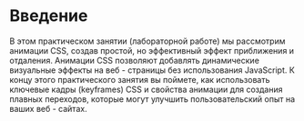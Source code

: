 # Введение

В этом практическом занятии (лабораторной работе) мы рассмотрим анимации CSS, создав простой, но эффективный эффект приближения и отдаления. Анимации CSS позволяют добавлять динамические визуальные эффекты на веб - страницы без использования JavaScript. К концу этого практического занятия вы поймете, как использовать ключевые кадры (keyframes) CSS и свойства анимации для создания плавных переходов, которые могут улучшить пользовательский опыт на ваших веб - сайтах.
